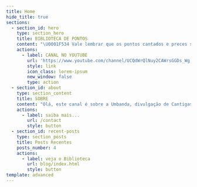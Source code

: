 ```yaml
---
title: Home
hide_title: true
sections:
  - section_id: hero
    type: section_hero
    title: BIBLIOTECA DE PONTOS
    content: "\U0001F534 Vale lembrar que os pontos cantados e preces são todos tirados da internet e agregado ao nosso canal, para o fim didático dos umbandistas."
    actions:
      - label: CANAL NO YOUTUBE
        url: 'https://www.youtube.com/channel/UCQdWrQlNuy2CAWrsGGDs_Wg'
        style: link
        icon_class: lorem-ipsum
        new_window: false
        type: action
  - section_id: about
    type: section_content
    title: SOBRE
    content: "Olá, este canal é sobre a Umbanda, divulgação de Cantigas, Incorporação, Mediunidade, Religião, Caboclos, Pretos velhos, Exu, Pomba gira, Defumação, tudo relacionado nossa religião e  e seus mistérios.\nA ideia de criar um canal dedicado a sabedoria do seu preto velho (Vovô Chico Pimenta), foi para Arrecadação de Fundos para a Construção da Sede Própria do \"Instituto Cultural Vovô Chico Pimenta\", tendo a missão de levar a CARIDADE, FÉ, AMOR e AÇÕES SOCIAIS.\n\nPor Jefferson de Oxalá, Sacerdote Responsável, com a mediunidade herdada de sua mãe, atua desde 1993 na Umbanda (Omolokô).\n\nEspiritualidade: \U0001F4A1 Empreenda essa Idéia!\nDoe: https://vovochicopimenta.cyou/faca-sua-doacao\n"
    actions:
      - label: saiba mais...
        url: /contact
        style: button
  - section_id: recent-posts
    type: section_posts
    title: Posts Recentes
    posts_number: 4
    actions:
      - label: veja o Biblioteca
        url: blog/index.html
        style: button
template: advanced
---
```

